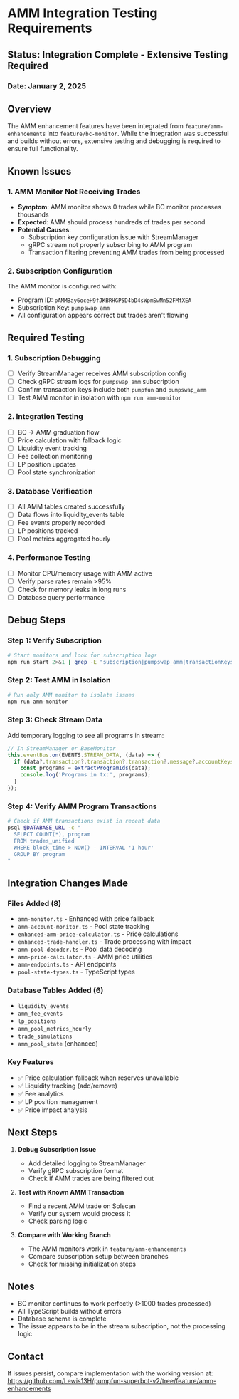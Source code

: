 # AMM Integration Testing Requirements

## Status: Integration Complete - Extensive Testing Required

### Date: January 2, 2025

## Overview
The AMM enhancement features have been integrated from `feature/amm-enhancements` into `feature/bc-monitor`. While the integration was successful and builds without errors, extensive testing and debugging is required to ensure full functionality.

## Known Issues

### 1. AMM Monitor Not Receiving Trades
- **Symptom**: AMM monitor shows 0 trades while BC monitor processes thousands
- **Expected**: AMM should process hundreds of trades per second
- **Potential Causes**:
  - Subscription key configuration issue with StreamManager
  - gRPC stream not properly subscribing to AMM program
  - Transaction filtering preventing AMM trades from being processed

### 2. Subscription Configuration
The AMM monitor is configured with:
- Program ID: `pAMMBay6oceH9fJKBRHGP5D4bD4sWpmSwMn52FMfXEA`
- Subscription Key: `pumpswap_amm`
- All configuration appears correct but trades aren't flowing

## Required Testing

### 1. Subscription Debugging
- [ ] Verify StreamManager receives AMM subscription config
- [ ] Check gRPC stream logs for `pumpswap_amm` subscription
- [ ] Confirm transaction keys include both `pumpfun` and `pumpswap_amm`
- [ ] Test AMM monitor in isolation with `npm run amm-monitor`

### 2. Integration Testing
- [ ] BC → AMM graduation flow
- [ ] Price calculation with fallback logic
- [ ] Liquidity event tracking
- [ ] Fee collection monitoring
- [ ] LP position updates
- [ ] Pool state synchronization

### 3. Database Verification
- [ ] All AMM tables created successfully
- [ ] Data flows into liquidity_events table
- [ ] Fee events properly recorded
- [ ] LP positions tracked
- [ ] Pool metrics aggregated hourly

### 4. Performance Testing
- [ ] Monitor CPU/memory usage with AMM active
- [ ] Verify parse rates remain >95%
- [ ] Check for memory leaks in long runs
- [ ] Database query performance

## Debug Steps

### Step 1: Verify Subscription
```bash
# Start monitors and look for subscription logs
npm run start 2>&1 | grep -E "subscription|pumpswap_amm|transactionKeys"
```

### Step 2: Test AMM in Isolation
```bash
# Run only AMM monitor to isolate issues
npm run amm-monitor
```

### Step 3: Check Stream Data
Add temporary logging to see all programs in stream:
```typescript
// In StreamManager or BaseMonitor
this.eventBus.on(EVENTS.STREAM_DATA, (data) => {
  if (data?.transaction?.transaction?.transaction?.message?.accountKeys) {
    const programs = extractProgramIds(data);
    console.log('Programs in tx:', programs);
  }
});
```

### Step 4: Verify AMM Program Transactions
```bash
# Check if AMM transactions exist in recent data
psql $DATABASE_URL -c "
  SELECT COUNT(*), program 
  FROM trades_unified 
  WHERE block_time > NOW() - INTERVAL '1 hour' 
  GROUP BY program
"
```

## Integration Changes Made

### Files Added (8)
- `amm-monitor.ts` - Enhanced with price fallback
- `amm-account-monitor.ts` - Pool state tracking
- `enhanced-amm-price-calculator.ts` - Price calculations
- `enhanced-trade-handler.ts` - Trade processing with impact
- `amm-pool-decoder.ts` - Pool data decoding
- `amm-price-calculator.ts` - AMM price utilities
- `amm-endpoints.ts` - API endpoints
- `pool-state-types.ts` - TypeScript types

### Database Tables Added (6)
- `liquidity_events`
- `amm_fee_events`
- `lp_positions`
- `amm_pool_metrics_hourly`
- `trade_simulations`
- `amm_pool_state` (enhanced)

### Key Features
- ✅ Price calculation fallback when reserves unavailable
- ✅ Liquidity tracking (add/remove)
- ✅ Fee analytics
- ✅ LP position management
- ✅ Price impact analysis

## Next Steps

1. **Debug Subscription Issue**
   - Add detailed logging to StreamManager
   - Verify gRPC subscription format
   - Check if AMM trades are being filtered out

2. **Test with Known AMM Transaction**
   - Find a recent AMM trade on Solscan
   - Verify our system would process it
   - Check parsing logic

3. **Compare with Working Branch**
   - The AMM monitors work in `feature/amm-enhancements`
   - Compare subscription setup between branches
   - Check for missing initialization steps

## Notes

- BC monitor continues to work perfectly (>1000 trades processed)
- All TypeScript builds without errors
- Database schema is complete
- The issue appears to be in the stream subscription, not the processing logic

## Contact

If issues persist, compare implementation with the working version at:
https://github.com/Lewis13H/pumpfun-superbot-v2/tree/feature/amm-enhancements